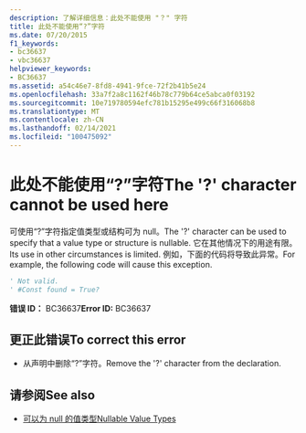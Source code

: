 ```yaml
---
description: 了解详细信息：此处不能使用 "？" 字符
title: 此处不能使用“?”字符
ms.date: 07/20/2015
f1_keywords:
- bc36637
- vbc36637
helpviewer_keywords:
- BC36637
ms.assetid: a54c46e7-8fd8-4941-9fce-72f2b41b5e24
ms.openlocfilehash: 33a7f2a8c1162f46b78c779b64ce5abca0f03192
ms.sourcegitcommit: 10e719780594efc781b15295e499c66f316068b8
ms.translationtype: MT
ms.contentlocale: zh-CN
ms.lasthandoff: 02/14/2021
ms.locfileid: "100475092"
---
```

# <a name="the--character-cannot-be-used-here"></a><span data-ttu-id="1d69c-103">此处不能使用“?”字符</span><span class="sxs-lookup"><span data-stu-id="1d69c-103">The '?' character cannot be used here</span></span>

<span data-ttu-id="1d69c-104">可使用“?”字符指定值类型或结构可为 null。</span><span class="sxs-lookup"><span data-stu-id="1d69c-104">The '?' character can be used to specify that a value type or structure is nullable.</span></span> <span data-ttu-id="1d69c-105">它在其他情况下的用途有限。</span><span class="sxs-lookup"><span data-stu-id="1d69c-105">Its use in other circumstances is limited.</span></span> <span data-ttu-id="1d69c-106">例如，下面的代码将导致此异常。</span><span class="sxs-lookup"><span data-stu-id="1d69c-106">For example, the following code will cause this exception.</span></span>  
  
```vb  
' Not valid.  
' #Const found = True?  
```  
  
 <span data-ttu-id="1d69c-107">**错误 ID：** BC36637</span><span class="sxs-lookup"><span data-stu-id="1d69c-107">**Error ID:** BC36637</span></span>  
  
## <a name="to-correct-this-error"></a><span data-ttu-id="1d69c-108">更正此错误</span><span class="sxs-lookup"><span data-stu-id="1d69c-108">To correct this error</span></span>  
  
- <span data-ttu-id="1d69c-109">从声明中删除“?”字符。</span><span class="sxs-lookup"><span data-stu-id="1d69c-109">Remove the '?' character from the declaration.</span></span>  
  
## <a name="see-also"></a><span data-ttu-id="1d69c-110">请参阅</span><span class="sxs-lookup"><span data-stu-id="1d69c-110">See also</span></span>

- [<span data-ttu-id="1d69c-111">可以为 null 的值类型</span><span class="sxs-lookup"><span data-stu-id="1d69c-111">Nullable Value Types</span></span>](../programming-guide/language-features/data-types/nullable-value-types.md)
